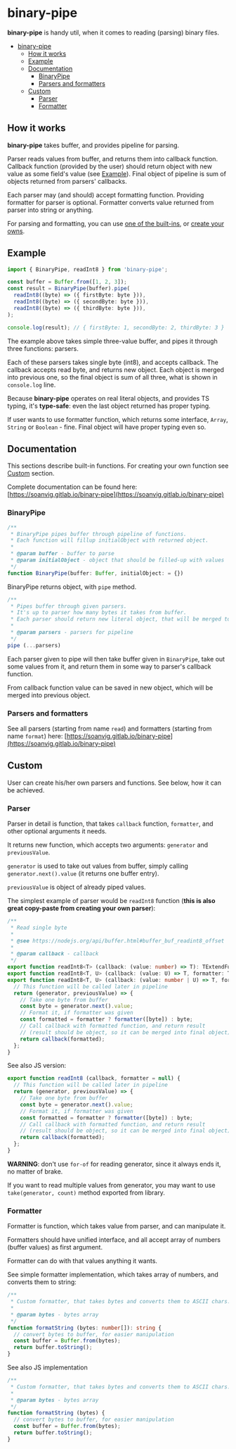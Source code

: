 # binary-pipe

**binary-pipe** is handy util, when it comes to reading (parsing) binary files.

<!-- TOC -->

- [binary-pipe](#binary-pipe)
  - [How it works](#how-it-works)
  - [Example](#example)
  - [Documentation](#documentation)
    - [BinaryPipe](#binarypipe)
    - [Parsers and formatters](#parsers-and-formatters)
  - [Custom](#custom)
    - [Parser](#parser)
    - [Formatter](#formatter)

<!-- /TOC -->

## How it works

**binary-pipe** takes buffer, and provides pipeline for parsing.

Parser reads values from buffer, and returns them into callback function. Callback function (provided by the user) should return object with new value as some field's value (see [Example](#example)). Final object of pipeline is sum of objects returned from parsers' callbacks.

Each parser may (and should) accept formatting function. Providing formatter for parser is optional. Formatter converts value returned from parser into string or anything.

For parsing and formatting, you can use [one of the built-ins](#documentation), or [create your owns](#custom).

## Example

```ts
import { BinaryPipe, readInt8 } from 'binary-pipe';

const buffer = Buffer.from([1, 2, 3]);
const result = BinaryPipe(buffer).pipe(
  readInt8((byte) => ({ firstByte: byte })),
  readInt8((byte) => ({ secondByte: byte })),
  readInt8((byte) => ({ thirdByte: byte })),
);

console.log(result); // { firstByte: 1, secondByte: 2, thirdByte: 3 }
```

The example above takes simple three-value buffer, and pipes it through three functions: parsers.

Each of these parsers takes single byte (int8), and accepts callback. The callback accepts read byte, and returns new object. Each object is merged into previous one, so the final object is sum of all three, what is shown in `console.log` line.

Because **binary-pipe** operates on real literal objects, and provides TS typing, it's **type-safe**: even the last object returned has proper typing.

If user wants to use formatter function, which returns some interface, `Array`, `String` or `Boolean` - fine. Final object will have proper typing even so.

## Documentation

This sections describe built-in functions. For creating your own function see [Custom](#custom) section.

Complete documentation can be found here: [https://soanvig.gitlab.io/binary-pipe](https://soanvig.gitlab.io/binary-pipe)

### BinaryPipe

```ts
/**
 * BinaryPipe pipes buffer through pipeline of functions.
 * Each function will fillup initialObject with returned object.
 *
 * @param buffer - buffer to parse
 * @param initialObject - object that should be filled-up with values
 */
function BinaryPipe(buffer: Buffer, initialObject: = {})
```

BinaryPipe returns object, with `pipe` method.

```ts
/**
 * Pipes buffer through given parsers.
 * It's up to parser how many bytes it takes from buffer.
 * Each parser should return new literal object, that will be merged to previous object (or initialObject).
 *
 * @param parsers - parsers for pipeline
 */
pipe (...parsers)
```

Each parser given to pipe will then take buffer given in `BinaryPipe`, take out some values from it, and return them in some way to parser's callback function.

From callback function value can be saved in new object, which will be merged into previous object.

### Parsers and formatters

See all parsers (starting from name `read`) and formatters (starting from name `format`) here: [https://soanvig.gitlab.io/binary-pipe](https://soanvig.gitlab.io/binary-pipe)

## Custom

User can create his/her own parsers and functions. See below, how it can be achieved.

### Parser

Parser in detail is function, that takes `callback` function, `formatter`, and other optional arguments it needs.

It returns new function, which accepts two arguments: `generator` and `previousValue`.

`generator` is used to take out values from buffer, simply calling `generator.next().value` (it returns one buffer entry).

`previousValue` is object of already piped values.

The simplest example of parser would be `readInt8` function (**this is also great copy-paste from creating your own parser**):

```ts
/**
 * Read single byte
 *
 * @see https://nodejs.org/api/buffer.html#buffer_buf_readint8_offset
 *
 * @param callback - callback
 */
export function readInt8<T> (callback: (value: number) => T): TExtendFunction<T>;
export function readInt8<T, U> (callback: (value: U) => T, formatter: TFormatter<U>): TExtendFunction<T>;
export function readInt8<T, U> (callback: (value: number | U) => T, formatter?: TFormatter<U>): TExtendFunction<T> {
  // This function will be called later in pipeline
  return (generator, previousValue) => {
    // Take one byte from buffer
    const byte = generator.next().value;
    // Format it, if formatter was given
    const formatted = formatter ? formatter([byte]) : byte;
    // Call callback with formatted function, and return result
    // (result should be object, so it can be merged into final object)
    return callback(formatted);
  };
}
```

See also JS version:

```js
export function readInt8 (callback, formatter = null) {
  // This function will be called later in pipeline
  return (generator, previousValue) => {
    // Take one byte from buffer
    const byte = generator.next().value;
    // Format it, if formatter was given
    const formatted = formatter ? formatter([byte]) : byte;
    // Call callback with formatted function, and return result
    // (result should be object, so it can be merged into final object)
    return callback(formatted);
  };
}
```

**WARNING**: don't use `for-of` for reading generator, since it always ends it, no matter of brake.

If you want to read multiple values from generator, you may want to use `take(generator, count)` method exported from library.

### Formatter

Formatter is function, which takes value from parser, and can manipulate it.

Formatters should have unified interface, and all accept array of numbers (buffer values) as first argument.

Formatter can do with that values anything it wants.

See simple formatter implementation, which takes array of numbers, and converts them to string:

```ts
/**
 * Custom formatter, that takes bytes and converts them to ASCII chars.
 *
 * @param bytes - bytes array
 */
function formatString (bytes: number[]): string {
  // convert bytes to buffer, for easier manipulation
  const buffer = Buffer.from(bytes);
  return buffer.toString();
}
```

See also JS implementation

```js
/**
 * Custom formatter, that takes bytes and converts them to ASCII chars.
 *
 * @param bytes - bytes array
 */
function formatString (bytes) {
  // convert bytes to buffer, for easier manipulation
  const buffer = Buffer.from(bytes);
  return buffer.toString();
}
```



